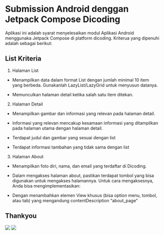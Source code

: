 
# Submission Android denggan Jetpack Compose Dicoding

Aplikasi ini adalah syarat menyelesaikan modul Aplikasi Android menggunaka Jetpack Compose di platform dicoding. Kriterua yang dipenuhi adalah sebagai berikut:



## List Kriteria
1. Halaman List

 - Menampilkan data dalam format List dengan jumlah minimal 10 item yang berbeda. Gunakanlah LazyList/LazyGrid untuk menyusun datanya. 

- Memunculkan halaman detail ketika salah satu item ditekan. 

2. Halaman Detail

- Menampilkan gambar dan informasi yang relevan pada halaman detail. 

- Informasi yang relevan mencakup kesamaan informasi yang ditampilkan pada halaman utama dengan halaman detail.

- Terdapat judul dan gambar yang sesuai dengan list

- Terdapat informasi tambahan yang tidak sama dengan list

3. Halaman About

- Menampilkan foto diri, nama, dan email yang terdaftar di Dicoding.

- Dalam mengakses halaman about, pastikan terdapat tombol yang bisa digunakan untuk mengakses halamannya. Untuk cara mengaksesnya, Anda bisa mengimplementasikan:

- Dengan menambahkan elemen View khusus (bisa option menu, tombol, atau tab) yang mengandung contentDescription “about_page”
## Thankyou


![](https://dicoding-web-img.sgp1.cdn.digitaloceanspaces.com/original/commons/bangkit-logo.png)
![](https://www.dicoding.com/blog/wp-content/uploads/2014/12/dicoding-header-logo.png)

